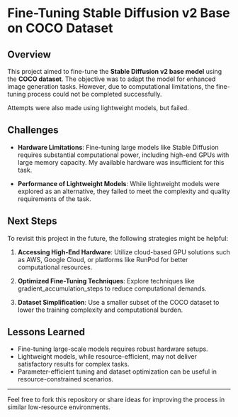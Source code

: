 # Fine-Tuning Stable Diffusion v2 Base on COCO Dataset

## Overview
This project aimed to fine-tune the **Stable Diffusion v2 base model** using the **COCO dataset**. The objective was to adapt the model for enhanced image generation tasks. However, due to computational limitations, the fine-tuning process could not be completed successfully. 

Attempts were also made using lightweight models, but failed.

## Challenges
- **Hardware Limitations**: 
  Fine-tuning large models like Stable Diffusion requires substantial computational power, including high-end GPUs with large memory capacity. My available hardware was insufficient for this task.
  
- **Performance of Lightweight Models**: 
  While lightweight models were explored as an alternative, they failed to meet the complexity and quality requirements of the task.

## Next Steps
To revisit this project in the future, the following strategies might be helpful:
1. **Accessing High-End Hardware**: 
   Utilize cloud-based GPU solutions such as AWS, Google Cloud, or platforms like RunPod for better computational resources.
   
2. **Optimized Fine-Tuning Techniques**: 
   Explore techniques like gradient_accumulation_steps  to reduce computational demands.
   
3. **Dataset Simplification**: 
   Use a smaller subset of the COCO dataset to lower the training complexity and computational burden.

## Lessons Learned
- Fine-tuning large-scale models requires robust hardware setups.
- Lightweight models, while resource-efficient, may not deliver satisfactory results for complex tasks.
- Parameter-efficient tuning and dataset optimization can be useful in resource-constrained scenarios.

---

Feel free to fork this repository or share ideas for improving the process in similar low-resource environments.
